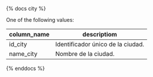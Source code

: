 {% docs city %}

One of the following values:

| column_name | descriptiom                       |
| ----------- | --------------------------------- |
| id_city     | Identificador único de la ciudad. |
| name_city   | Nombre de la ciudad.              |

{% enddocs %}
